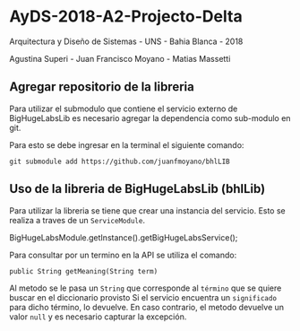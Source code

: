 # AyDS-2018-A2-Projecto-Delta

Arquitectura y Diseño de Sistemas - UNS - Bahia Blanca - 2018

Agustina Superi -
Juan Francisco Moyano -
Matias Massetti

## Agregar repositorio de la libreria 

Para utilizar el submodulo que contiene el servicio externo de BigHugeLabsLib es necesario agregar la dependencia como sub-modulo 
en git.

Para esto se debe ingresar en la terminal el siguiente comando:

```git submodule add https://github.com/juanfmoyano/bhlLIB```

## Uso de la libreria de BigHugeLabsLib (bhlLib)

Para utilizar la libreria se tiene que crear una instancia del servicio. Esto se realiza a traves de un ```ServiceModule```.

BigHugeLabsModule.getInstance().getBigHugeLabsService();

Para consultar por un termino en la API se utiliza el comando:

```public String getMeaning(String term)```

Al metodo se le pasa un ```String``` que corresponde al ```término``` que se quiere buscar en el diccionario provisto
Si el servicio encuentra un ```significado``` para dicho término, lo devuelve. En caso contrario, el metodo devuelve un valor ```null```
y es necesario capturar la excepción.

